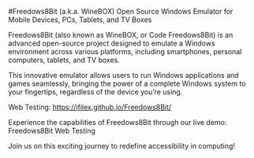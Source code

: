 #Freedows8Bit (a.k.a. WineBOX)
Open Source Windows Emulator for Mobile Devices, PCs, Tablets, and TV Boxes

Freedows8Bit (also known as WineBOX, or Code Freedows8Bit) is an advanced open-source project designed to emulate a Windows environment across various platforms, including smartphones, personal computers, tablets, and TV boxes.

This innovative emulator allows users to run Windows applications and games seamlessly, bringing the power of a complete Windows system to your fingertips, regardless of the device you’re using.

Web Testing:
https://ifilex.github.io/Freedows8Bit/

Experience the capabilities of Freedows8Bit through our live demo: Freedows8Bit Web Testing

Join us on this exciting journey to redefine accessibility in computing!






